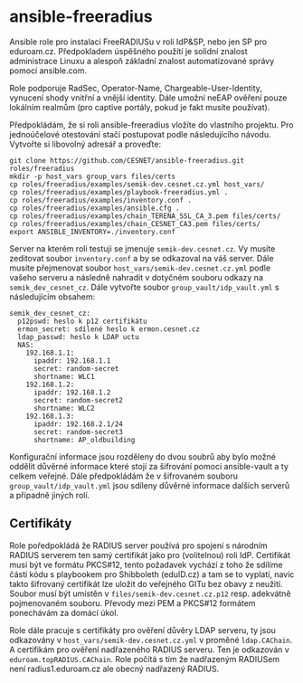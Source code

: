 # ansible-freeradius
Ansible role pro instalaci FreeRADIUSu v roli IdP&SP, nebo jen SP pro eduroam.cz. Předpokladem úspěšného použítí je solidní znalost administrace Linuxu a alespoň základní znalost automatizované správy pomocí ansible.com.

Role podporuje RadSec, Operator-Name, Chargeable-User-Identity, vynucení shody vnitřní a vnější identity. Dále umožní neEAP ověření pouze lokálním realmům (pro captive portály, pokud je fakt musíte používat).

Předpokládám, že si roli ansible-freeradius vložíte do vlastního projektu. Pro jednoúčelové otestování stačí postupovat podle následujícího návodu. Vytvořte si libovolný adresář a proveďte:

```
git clone https://github.com/CESNET/ansible-freeradius.git roles/freeradius
mkdir -p host_vars group_vars files/certs
cp roles/freeradius/examples/semik-dev.cesnet.cz.yml host_vars/
cp roles/freeradius/examples/playbook-freeradius.yml .
cp roles/freeradius/examples/inventory.conf .
cp roles/freeradius/examples/ansible.cfg .
cp roles/freeradius/examples/chain_TERENA_SSL_CA_3.pem files/certs/
cp roles/freeradius/examples/chain_CESNET_CA3.pem files/certs/
export ANSIBLE_INVENTORY=./inventory.conf

```
Server na kterém roli testuji se jmenuje `semik-dev.cesnet.cz`. Vy musíte zeditovat soubor `inventory.conf` a by se odkazoval na váš server. Dále musíte přejmenovat soubor `host_vars/semik-dev.cesnet.cz.yml` podle vašeho serveru a následně nahradit v dotyčném souboru odkazy na `semik_dev_cesnet_cz`. Dále vytvořte soubor `group_vault/idp_vault.yml` s následujícím obsahem:

```
semik_dev_cesnet_cz:
  p12pswd: heslo k p12 certifikátu
  ermon_secret: sdílené heslo k ermon.cesnet.cz
  ldap_passwd: heslo k LDAP uctu
  NAS:
    192.168.1.1:
      ipaddr: 192.168.1.1
      secret: random-secret
      shortname: WLC1
    192.168.1.2:
      ipaddr: 192.168.1.2
      secret: random-secret2
      shortname: WLC2
    192.168.1.3:
      ipaddr: 192.168.2.1/24
      secret: random-secret3
      shortname: AP_oldbuilding

```

Konfigurační informace jsou rozděleny do dvou soubrů aby bylo možné oddělit důvěrné informace které stojí za šifrování pomocí ansible-vault a ty celkem veřejné. Dále předpokládám že v šifrovaném souboru `group_vault/idp_vault.yml` jsou sdíleny důvěrné informace dalších serverů a případně jiných rolí.

## Certifikáty
Role poředpokládá že RADIUS server používá pro spojení s národním RADIUS serverem ten samý certifikát jako pro (volitelnou) roli IdP. Certifikát musí být ve formátu PKCS#12, tento požadavek vychází z toho že sdílíme části kódu s playbookem pro Shibboleth (eduID.cz) a tam se to vyplatí, navíc takto šifrovaný certifikát lze uložit do veřejného GITu bez obavy z neužití. Soubor musí být umístěn v `files/semik-dev.cesnet.cz.p12` resp. adekvátně pojmenovaném souboru. Převody mezi PEM a PKCS#12 formátem ponechávám za domácí úkol.

Role dále pracuje s certifikáty pro ověření důvěry LDAP serveru, ty jsou odkazovány v `host_vars/semik-dev.cesnet.cz.yml` v proměné `ldap.CAChain`. A certifikám pro ověření nadřazeného RADIUS serveru. Ten je odkazován v `eduroam.topRADIUS.CAChain`. Role počítá s tím že nadřazeným RADIUSem není radius1.eduroam.cz ale obecný nadřazený RADIUS.
